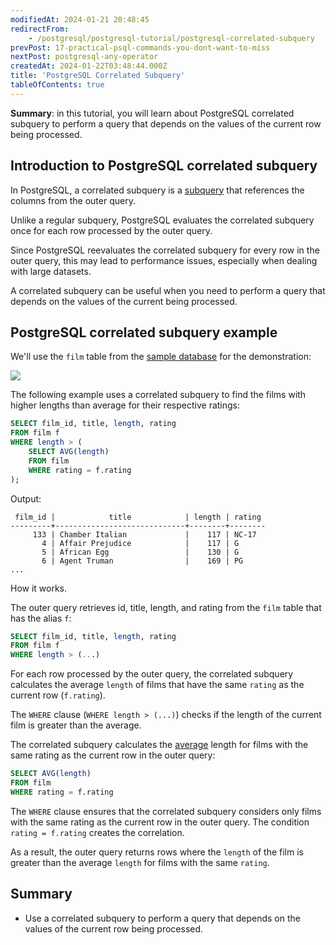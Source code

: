 ```yaml
---
modifiedAt: 2024-01-21 20:48:45
redirectFrom:
    - /postgresql/postgresql-tutorial/postgresql-correlated-subquery
prevPost: 17-practical-psql-commands-you-dont-want-to-miss
nextPost: postgresql-any-operator
createdAt: 2024-01-22T03:48:44.000Z
title: 'PostgreSQL Correlated Subquery'
tableOfContents: true
---
```


**Summary**: in this tutorial, you will learn about PostgreSQL correlated subquery to perform a query that depends on the values of the current row being processed.

## Introduction to PostgreSQL correlated subquery

In PostgreSQL, a correlated subquery is a [subquery](/postgresql/postgresql-subquery) that references the columns from the outer query.

Unlike a regular subquery, PostgreSQL evaluates the correlated subquery once for each row processed by the outer query.

Since PostgreSQL reevaluates the correlated subquery for every row in the outer query, this may lead to performance issues, especially when dealing with large datasets.

A correlated subquery can be useful when you need to perform a query that depends on the values of the current being processed.

## PostgreSQL correlated subquery example

We'll use the `film` table from the [sample database](/postgresql/postgresql-getting-started/postgresql-sample-database) for the demonstration:

![](/postgresqltutorial_data/film.png)

The following example uses a correlated subquery to find the films with higher lengths than average for their respective ratings:

```sql
SELECT film_id, title, length, rating
FROM film f
WHERE length > (
    SELECT AVG(length)
    FROM film
    WHERE rating = f.rating
);
```

Output:

```
 film_id |            title            | length | rating
---------+-----------------------------+--------+--------
     133 | Chamber Italian             |    117 | NC-17
       4 | Affair Prejudice            |    117 | G
       5 | African Egg                 |    130 | G
       6 | Agent Truman                |    169 | PG
...
```

How it works.

The outer query retrieves id, title, length, and rating from the `film` table that has the alias `f`:

```sql
SELECT film_id, title, length, rating
FROM film f
WHERE length > (...)
```

For each row processed by the outer query, the correlated subquery calculates the average `length` of films that have the same `rating` as the current row (`f.rating`).

The `WHERE` clause (`WHERE length > (...)`) checks if the length of the current film is greater than the average.

The correlated subquery calculates the [average](/postgresql/postgresql-aggregate-functions/postgresql-avg-function) length for films with the same rating as the current row in the outer query:

```sql
SELECT AVG(length)
FROM film
WHERE rating = f.rating
```

The `WHERE` clause ensures that the correlated subquery considers only films with the same rating as the current row in the outer query. The condition `rating = f.rating` creates the correlation.

As a result, the outer query returns rows where the `length` of the film is greater than the average `length` for films with the same `rating`.

## Summary

- Use a correlated subquery to perform a query that depends on the values of the current row being processed.

